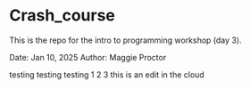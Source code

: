 # Crash_course
This is the repo for the intro to programming workshop (day 3). 

Date: Jan 10, 2025
Author: Maggie Proctor 

testing testing testing 1 2 3 this is an edit in the cloud
